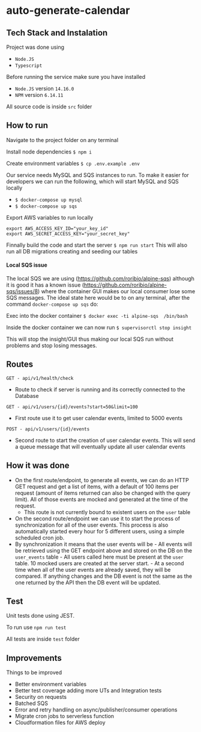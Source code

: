 # auto-generate-calendar

## Tech Stack and Instalation

Project was done using

- `Node.JS`
- `Typescript`

Before running the service make sure you have installed

- `Node.JS` version  `14.16.0`
- `NPM` version  `6.14.11`

All source code is inside `src` folder

## How to run

Navigate to the project folder on any terminal

Install node dependencies
`$ npm i`

Create environment variables
`$ cp .env.example .env`

Our service needs MySQL and SQS instances to run. To make it easier for developers we can run the following, which will start MySQL and SQS locally

- `$ docker-compose up mysql`
- `$ docker-compose up sqs`

Export AWS variables to run locally

```
export AWS_ACCESS_KEY_ID="your_key_id"
export AWS_SECRET_ACCESS_KEY="your_secret_key"
```

Finnally build the code and start the server
`$ npm run start`
This will also run all DB migrations creating and seeding our tables

#### Local SQS issue

The local SQS we are using (<https://github.com/roribio/alpine-sqs>) although it is good it has a known issue (<https://github.com/roribio/alpine-sqs/issues/8>) where the container GUI makes our local consumer lose some SQS messages.
The ideal state here would be to on any terminal, after the command `docker-compose up sqs` do:

Exec into the docker container
`$ docker exec -ti alpine-sqs  /bin/bash`

Inside the docker container we can now run
`$ supervisorctl stop insight`

This will stop the insight/GUI thus making our local SQS run without problems and stop losing messages.

## Routes

`GET - api/v1/health/check`

- Route to check if server is running and its correctly connected to the Database

`GET - api/v1/users/{id}/events?start=50&limit=100`

- First route use it to get user calendar events, limited to 5000 events

`POST - api/v1/users/{id}/events`

- Second route to start the creation of user calendar events. This will send a queue message that will eventually update all user calendar events

## How it was done

- On the first route/endpoint, to generate all events, we can do an HTTP GET request and get a list of items, with a default of 100 items per request (amount of items returned can also be changed with the query limit). All of those events are mocked and generated at the time of the request.
  - This route is not currently bound to existent users on the `user` table
- On the second route/endpoint we can use it to start the process of synchronization for all of the user events. This process is also automatically started every hour for 5 different users, using a simple scheduled cron job.
- By synchronization it means that the user events will be
        - All events will be retrieved using the GET endpoint above and stored on the DB on the `user_events` table
        - All users called here must be present at the `user` table. 10 mocked users are created at the server start.
        -  At a second time when all of the user events are already saved, they will be compared. If anything changes and the DB event is not the same as the one returned by the API then the DB event will be updated.

## Test

Unit tests done using JEST.

To run use `npm run test`

All tests are inside `test` folder

## Improvements

Things to be improved

- Better environment variables
- Better test coverage adding more UTs and Integration tests
- Security on requests
- Batched SQS
- Error and retry handling on async/publisher/consumer operations
- Migrate cron jobs to serverless function
- Cloudformation files for AWS deploy
